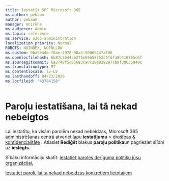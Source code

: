 ```yaml
---
title: Iestatīt SPF Microsoft 365
ms.author: pebaum
author: pebaum
manager: mnirkhe
ms.audience: Admin
ms.topic: reference
ms.service: o365-administration
localization_priority: Normal
ROBOTS: NOINDEX, NOFOLLOW
ms.custom: 0ba5e44e-f0ae-4978-98a3-90065447af08
ms.openlocfilehash: 6b87c5b44ab275e69b58752c1fdfa8b416755c6f
ms.sourcegitcommit: 6a3748f5c05693ca0c19a829287cb8f30635940c
ms.translationtype: MT
ms.contentlocale: lv-LV
ms.lasthandoff: 04/22/2020
ms.locfileid: "43784158"
---
```

# <a name="set-passwords-to-never-expire"></a>Paroļu iestatīšana, lai tā nekad nebeigtos 

Lai iestatītu, ka visām parolēm nekad nebeidzas, Microsoft 365 administrēšanas centrā atveriet lapu **iestatījumu** > [drošības &amp; konfidencialitāte](https://portal.office.com/adminportal/home#/settings/security) . Atlasiet **Rediģēt** blakus **paroļu politika**un pagrieziet slīdni uz **ieslēgts**.
  
Sīkāku informāciju skatīt: [iestatiet paroles derīguma politiku jūsu organizācijai.](https://docs.microsoft.com/office365/admin/manage/set-password-expiration-policy)
  
[Iestatiet paroli, lai tā nekad nebeidzas konkrētiem lietotājiem](https://docs.microsoft.com/office365/admin/add-users/set-password-to-never-expire)
  
